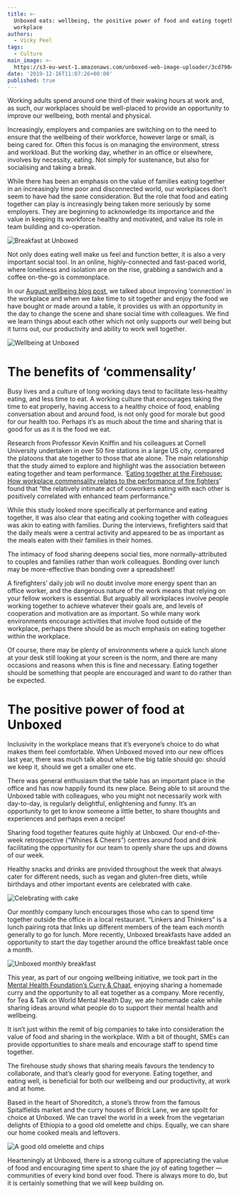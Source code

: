 ```yaml
---
title: >-
  Unboxed eats: wellbeing, the positive power of food and eating together in the
  workplace
authors:
  - Vicky Peel
tags:
  - Culture
main_image: >-
  https://s3-eu-west-1.amazonaws.com/unboxed-web-image-uploader/3cd79848bebc41bd9e8bfc6996b955f9.png
date: '2019-12-16T11:07:26+00:00'
published: true
---
```

Working adults spend around one third of their waking hours at work and, as such, our workplaces should be well-placed to provide an opportunity to improve our wellbeing, both mental and physical.

Increasingly, employers and companies are switching on to the need to ensure that the wellbeing of their workforce, however large or small, is being cared for. Often this focus is on managing the environment, stress and workload. But the working day, whether in an office or elsewhere, involves by necessity, eating. Not simply for sustenance, but also for socialising and taking a break. 

While there has been an emphasis on the value of families eating together in an increasingly time poor and disconnected world, our workplaces don’t seem to have had the same consideration. But the role that food and eating together can play is increasingly being taken more seriously by some employers. They are beginning to acknowledge its importance and the value in keeping its workforce healthy and motivated, and value its role in team building and co-operation. 

![Breakfast at Unboxed](https://s3-eu-west-1.amazonaws.com/unboxed-web-image-uploader/e8b19c9e63be218ca1eb1b7cdc0e024f.png)

Not only does eating well make us feel and function better, it is also a very important social tool. In an online, highly-connected and fast-paced world, where loneliness and isolation are on the rise, grabbing a sandwich and a coffee on-the-go is commonplace.

In our [August wellbeing blog post](https://unboxed.co/blog/wellbeing-at-unboxed/), we talked about improving ‘connection’ in the workplace and when we take time to sit together and enjoy the food we have bought or made around a table, it provides us with an opportunity in the day to change the scene and share social time with colleagues. We find we learn things about each other which not only supports our well being but it turns out, our productivity and ability to work well together. 

![Wellbeing at Unboxed](https://s3-eu-west-1.amazonaws.com/unboxed-web-image-uploader/4ac4c59a70c7af49f5a16288ad5baa33.png)

# The benefits of ‘commensality’

Busy lives and a culture of long working days tend to facilitate less-healthy eating, and less time to eat. A working culture that encourages taking the time to eat properly, having access to a healthy choice of food, enabling conversation about and around food, is not only good for morale but good for our health too. Perhaps it’s as much about the time and sharing that is good for us as it is the food we eat.

Research from Professor Kevin Kniffin and his colleagues at Cornell University undertaken in over 50 fire stations in a large US city, compared the platoons that ate together to those that ate alone. The main relationship that the study aimed to explore and highlight was the association between eating together and team performance. ‘[Eating together at the Firehouse: How workplace commensality relates to the performance of fire fighters](https://www.ncbi.nlm.nih.gov/pmc/articles/PMC4864863/)’ found that “the relatively intimate act of coworkers eating with each other is positively correlated with enhanced team performance.” 

While this study looked more specifically at performance and eating together, it was also clear that eating and cooking together with colleagues was akin to eating with families. During the interviews, firefighters said that the daily meals were a central activity and appeared to be as important as the meals eaten with their families in their homes. 

The intimacy of food sharing deepens social ties, more normally-attributed to couples and families rather than work colleagues. Bonding over lunch may be more-effective than bonding over a spreadsheet! 

A firefighters’ daily job will no doubt involve more energy spent than an office worker, and the dangerous nature of the work means that relying on your fellow workers is essential. But arguably all workplaces involve people working together to achieve whatever their goals are, and levels of cooperation and motivation are as important. So while many work environments encourage activities that involve food outside of the workplace, perhaps there should be as much emphasis on eating together within the workplace. 

Of course, there may be plenty of environments where a quick lunch alone at your desk still looking at your screen is the norm, and there are many occasions and reasons when this is fine and necessary. Eating together should be something that people are encouraged and want to do rather than be expected.<br/>



# The positive power of food at Unboxed

Inclusivity in the workplace means that it’s everyone’s choice to do what makes them feel comfortable. When Unboxed moved into our new offices last year, there was much talk about where the big table should go: should we keep it, should we get a smaller one etc. 

There was general enthusiasm that the table has an important place in the office and has now happily found its new place. Being able to sit around the Unboxed table with colleagues, who you might not necessarily work with day-to-day, is regularly delightful, enlightening and funny. It’s an opportunity to get to know someone a little better, to share thoughts and experiences and perhaps even a recipe! 

Sharing food together features quite highly at Unboxed. Our end-of-the-week retrospective (“Whines & Cheers”) centres around food and drink facilitating the opportunity for our team to openly share the ups and downs of our week. 

Healthy snacks and drinks are provided throughout the week that always cater for different needs, such as vegan and gluten-free diets, while birthdays and other important events are celebrated with cake. 

![Celebrating with cake](https://s3-eu-west-1.amazonaws.com/unboxed-web-image-uploader/ab032871e7ca1e04d92b47105d6cf6d8.png)

Our monthly company lunch encourages those who can to spend time together outside the office in a local restaurant. “Linkers and Thinkers” is a lunch pairing rota that links up different members of the team each month generally to go for lunch. More recently, Unboxed breakfasts have added an opportunity to start the day together around the office breakfast table once a month.

![Unboxed monthly breakfast](https://s3-eu-west-1.amazonaws.com/unboxed-web-image-uploader/35c57079ba8a9c11d68702922932cc24.png)

This year, as part of our ongoing wellbeing initiative, we took part in the [Mental Health Foundation’s Curry & Chaat](https://www.mentalhealth.org.uk/get-involved/curry-and-chaat), enjoying sharing a homemade curry and the opportunity to all eat together as a company. More recently, for Tea & Talk on World Mental Health Day, we ate homemade cake while sharing ideas around what people do to support their mental health and wellbeing. 

It isn’t just within the remit of big companies to take into consideration the value of food and sharing in the workplace. With a bit of thought, SMEs can provide opportunities to share meals and encourage staff to spend time together. 

The firehouse study shows that sharing meals favours the tendency to collaborate, and that’s clearly good for everyone. Eating together, and eating well, is beneficial for both our wellbeing and our productivity, at work and at home. 

Based in the heart of Shoreditch, a stone’s throw from the famous Spitalfields market and the curry houses of Brick Lane, we are spoilt for choice at Unboxed. We can travel the world in a week from the vegetarian delights of Ethiopia to a good old omelette and chips. Equally, we can share our home cooked meals and leftovers. 

![A good old omelette and chips](https://s3-eu-west-1.amazonaws.com/unboxed-web-image-uploader/5e90060e41a16b97759777aaecf69a40.png)

Hearteningly at Unboxed, there is a strong culture of appreciating the value of food and encouraging time spent to share the joy of eating together — communities of every kind bond over food. There is always more to do, but it is certainly something that we will keep building on.
